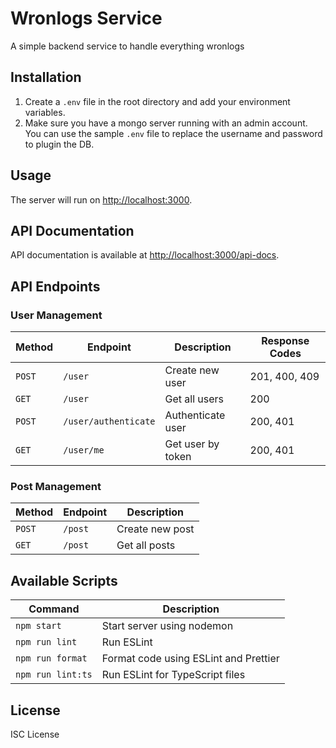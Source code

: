 # Wronlogs Service

A simple backend service to handle everything wronlogs

## Installation

1. Create a `.env` file in the root directory and add your environment variables.
2. Make sure you have a mongo server running with an admin account. You can use the sample `.env` file to replace the username and password to plugin the DB.

## Usage

The server will run on [http://localhost:3000](http://localhost:3000).

## API Documentation

API documentation is available at [http://localhost:3000/api-docs](http://localhost:3000/api-docs).

## API Endpoints

### User Management

| Method | Endpoint             | Description       | Response Codes |
| ------ | -------------------- | ----------------- | -------------- |
| `POST` | `/user`              | Create new user   | 201, 400, 409  |
| `GET`  | `/user`              | Get all users     | 200            |
| `POST` | `/user/authenticate` | Authenticate user | 200, 401       |
| `GET`  | `/user/me`           | Get user by token | 200, 401       |

### Post Management

| Method | Endpoint | Description     |
| ------ | -------- | --------------- |
| `POST` | `/post`  | Create new post |
| `GET`  | `/post`  | Get all posts   |

## Available Scripts

| Command           | Description                           |
| ----------------- | ------------------------------------- |
| `npm start`       | Start server using nodemon            |
| `npm run lint`    | Run ESLint                            |
| `npm run format`  | Format code using ESLint and Prettier |
| `npm run lint:ts` | Run ESLint for TypeScript files       |

## License

ISC License
